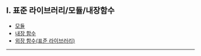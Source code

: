 
## I. 표준 라이브러리/모듈/내장함수
- [모듈](./01-module.md)
- [내장 함수](./02-내장함수.md)
- [외장 함수(표준 라이브러리)](./03-외장함수.md)

---
